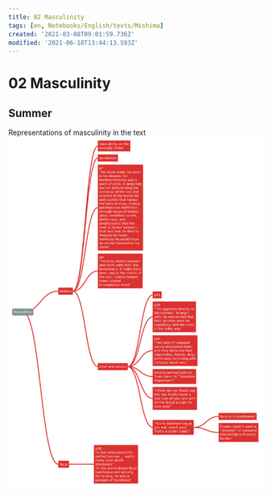 ```yaml
---
title: 02 Masculinity
tags: [en, Notebooks/English/texts/Mishima]
created: '2021-03-08T09:01:59.736Z'
modified: '2021-06-18T13:44:13.593Z'
---
```


# 02 Masculinity
## Summer
Representations of masculinity in the text
![svg](../maps/masculinity.svg)
